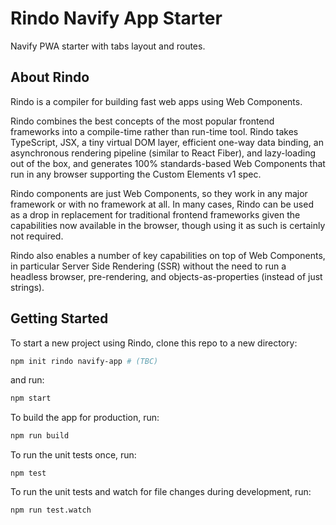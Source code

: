 # Rindo Navify App Starter

Navify PWA starter with tabs layout and routes.

## About Rindo

Rindo is a compiler for building fast web apps using Web Components.

Rindo combines the best concepts of the most popular frontend frameworks into a compile-time rather than run-time tool. Rindo takes TypeScript, JSX, a tiny virtual DOM layer, efficient one-way data binding, an asynchronous rendering pipeline (similar to React Fiber), and lazy-loading out of the box, and generates 100% standards-based Web Components that run in any browser supporting the Custom Elements v1 spec.

Rindo components are just Web Components, so they work in any major framework or with no framework at all. In many cases, Rindo can be used as a drop in replacement for traditional frontend frameworks given the capabilities now available in the browser, though using it as such is certainly not required.

Rindo also enables a number of key capabilities on top of Web Components, in particular Server Side Rendering (SSR) without the need to run a headless browser, pre-rendering, and objects-as-properties (instead of just strings).

## Getting Started

To start a new project using Rindo, clone this repo to a new directory:

```bash
npm init rindo navify-app # (TBC)
```

and run:

```bash
npm start
```

To build the app for production, run:

```bash
npm run build
```

To run the unit tests once, run:

```
npm test
```

To run the unit tests and watch for file changes during development, run:

```
npm run test.watch
```
